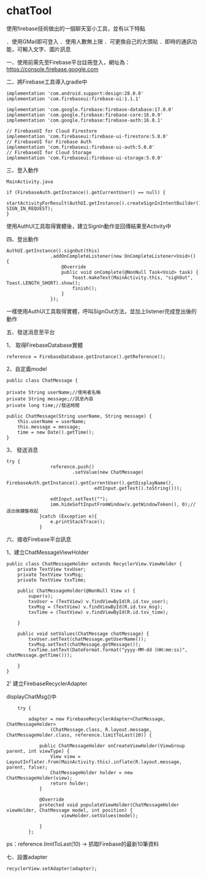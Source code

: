 # chatTool
使用firebase技術做出的一個聊天室小工具，並有以下特點

．使用GMail即可登入
．使用人數無上限
．可更換自己的大頭貼
．即時的通訊功能，可輸入文字、圖片訊息

一、使用前需先至Firebase平台註冊登入，網址為：https://console.firebase.google.com

二、將Firebase工具導入gradle中

    implementation 'com.android.support:design:28.0.0'
    implementation 'com.firebaseui:firebase-ui:1.1.1'

    implementation 'com.google.firebase:firebase-database:17.0.0'
    implementation 'com.google.firebase:firebase-core:16.0.9'
    implementation 'com.google.firebase:firebase-auth:16.0.1'

    // FirebaseUI for Cloud Firestore
    implementation 'com.firebaseui:firebase-ui-firestore:5.0.0'
    // FirebaseUI for Firebase Auth
    implementation 'com.firebaseui:firebase-ui-auth:5.0.0'
    // FirebaseUI for Cloud Storage
    implementation 'com.firebaseui:firebase-ui-storage:5.0.0'

三、登入動作

    MainActivity.java
    
    if (FirebaseAuth.getInstance().getCurrentUser() == null) {
                startActivityForResult(AuthUI.getInstance().createSignInIntentBuilder().build(), SIGN_IN_REQUEST);
    } 

使用AuthUI工具取得實體後，建立SignIn動作並回傳結果至Activity中

四、登出動作

    AuthUI.getInstance().signOut(this)
                    .addOnCompleteListener(new OnCompleteListener<Void>() {
                        @Override
                        public void onComplete(@NonNull Task<Void> task) {
                            Toast.makeText(MainActivity.this, "sighOut", Toast.LENGTH_SHORT).show();
                            finish();
                        }
                    });
  
一樣使用AuthUI工具取得實體，呼叫SignOut方法，並加上listener完成登出後的動作

五、發送消息至平台

1、 取得FirebaseDatabase實體

    reference = FirebaseDatabase.getInstance().getReference();
    
2、自定義model

    public class ChatMessage {

    private String userName;//使用者名稱
    private String message;//訊息內容
    private long time;//發送時間

    public ChatMessage(String userName, String message) {
        this.userName = userName;
        this.message = message;
        time = new Date().getTime();
    }
    
3、 發送消息

    try {
                    reference.push()
                            .setValue(new ChatMessage(
                                    FirebaseAuth.getInstance().getCurrentUser().getDisplayName(),
                                    edtInput.getText().toString()));

                    edtInput.setText("");
                    imm.hideSoftInputFromWindow(v.getWindowToken(), 0);//送出後鍵盤收起
                }catch (Exception e){
                    e.printStackTrace();
                }
                
六、接收Firebase平台訊息

1、建立ChatMessageViewHolder

    public class ChatMessageHolder extends RecyclerView.ViewHolder {
        private TextView txvUser;
        private TextView txvMsg;
        private TextView txvTime;

        public ChatMessageHolder(@NonNull View v) {
            super(v);
            txvUser = (TextView) v.findViewById(R.id.txv_user);
            txvMsg = (TextView) v.findViewById(R.id.txv_msg);
            txvTime = (TextView) v.findViewById(R.id.txv_time);

        }

        public void setValues(ChatMessage chatMessage) {
            txvUser.setText(chatMessage.getUserName());
            txvMsg.setText(chatMessage.getMessage());
            txvTime.setText(DateFormat.format("yyyy-MM-dd (HH:mm:ss)", chatMessage.getTime()));

        }
    }
    
2' 建立FirebaseRecyclerAdapter

displayChatMsg()中

        try {
            
            adapter = new FirebaseRecyclerAdapter<ChatMessage, ChatMessageHolder>
                    (ChatMessage.class, R.layout.message, ChatMessageHolder.class, reference.limitToLast(10)) {

                public ChatMessageHolder onCreateViewHolder(ViewGroup parent, int viewType) {
                    View view = LayoutInflater.from(MainActivity.this).inflate(R.layout.message, parent, false);
                    ChatMessageHolder holder = new ChatMessageHolder(view);
                    return holder;
                }

                @Override
                protected void populateViewHolder(ChatMessageHolder viewHolder, ChatMessage model, int position) {
                        viewHolder.setValues(model);

                }
            };

ps：reference.limitToLast(10) → 抓取Firebase的最新10筆資料

七、設置adapter

    recyclerView.setAdapter(adapter);
